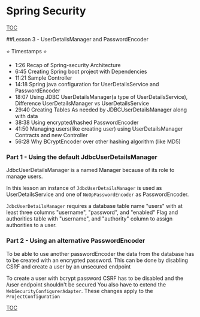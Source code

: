 # Spring Security
[TOC](./README.md)

##Lesson 3 - UserDetailsManager and PasswordEncoder

⭐ Timestamps ⭐
- 1:26 Recap of Spring-security Architecture
- 6:45 Creating Spring boot project with Dependencies
- 11:21 Sample Controller
- 14:18 Spring java configuration for UserDetailsService and PasswordEncoder
- 18:07 Using JDBC UserDetailsManager(a type of UserDetailsService), Difference UserDetailsManager vs UserDetailsService
- 29:40 Creating Tables As needed by JDBCUserDetailsManager along with data
- 38:38 Using encrypted/hashed PasswordEncoder
- 41:50 Managing users(like creating user) using UserDetailsManager Contracts and new Controller
- 56:28 Why BCryptEncoder over other hashing algorithm (like MD5)

### Part 1 - Using the default JdbcUserDetailsManager

JdbcUserDetailsManager is a named Manager because of its role to manage users.

In this lesson an instance of `JdbcUserDetailsManager` is used as UserDetailsService and one of `NoOpPasswordEncoder`
as PasswordEncoder.

`JdbcUserDetailsManager` requires a database table name "users" with at least three columns "username", "password", and
"enabled" Flag and authorities table with "username", and "authority" column to assign authorities to a user.

### Part 2 - Using an alternative PasswordEncoder

To be able to use another passwordEncoder the data from the database has to be created with an encrypted password.
This can be done by disabling CSRF and create a user by an unsecured endpoint

To create a user with bcrypt password CSRF has to be disabled and the /user endpoint shouldn't be secured
You also have to extend the `WebSecurityConfigurerAdapter`. These changes apply to the `ProjectConfiguration`

[TOC](./README.md)
